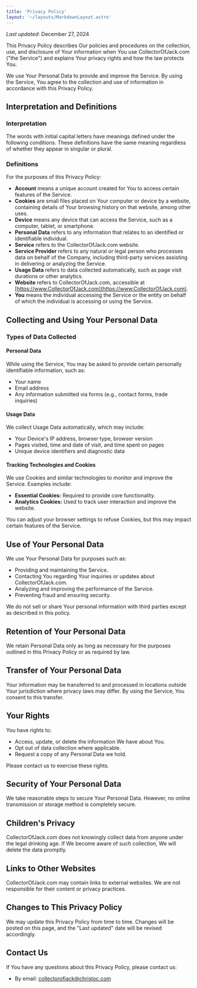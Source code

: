 ```yaml
---
title: 'Privacy Policy'
layout: '~/layouts/MarkdownLayout.astro'
---
```


_Last updated_: December 27, 2024

This Privacy Policy describes Our policies and procedures on the collection, use, and disclosure of Your information when You use CollectorOfJack.com ("the Service") and explains Your privacy rights and how the law protects You.

We use Your Personal Data to provide and improve the Service. By using the Service, You agree to the collection and use of information in accordance with this Privacy Policy.

## Interpretation and Definitions

### Interpretation

The words with initial capital letters have meanings defined under the following conditions. These definitions have the same meaning regardless of whether they appear in singular or plural.

### Definitions

For the purposes of this Privacy Policy:

- **Account** means a unique account created for You to access certain features of the Service.
- **Cookies** are small files placed on Your computer or device by a website, containing details of Your browsing history on that website, among other uses.
- **Device** means any device that can access the Service, such as a computer, tablet, or smartphone.
- **Personal Data** refers to any information that relates to an identified or identifiable individual.
- **Service** refers to the CollectorOfJack.com website.
- **Service Provider** refers to any natural or legal person who processes data on behalf of the Company, including third-party services assisting in delivering or analyzing the Service.
- **Usage Data** refers to data collected automatically, such as page visit durations or other analytics.
- **Website** refers to CollectorOfJack.com, accessible at [https://www.CollectorOfJack.com](https://www.CollectorOfJack.com).
- **You** means the individual accessing the Service or the entity on behalf of which the individual is accessing or using the Service.

## Collecting and Using Your Personal Data

### Types of Data Collected

#### Personal Data

While using the Service, You may be asked to provide certain personally identifiable information, such as:

- Your name
- Email address
- Any information submitted via forms (e.g., contact forms, trade inquiries)

#### Usage Data

We collect Usage Data automatically, which may include:

- Your Device's IP address, browser type, browser version
- Pages visited, time and date of visit, and time spent on pages
- Unique device identifiers and diagnostic data

#### Tracking Technologies and Cookies

We use Cookies and similar technologies to monitor and improve the Service. Examples include:

- **Essential Cookies:** Required to provide core functionality.
- **Analytics Cookies:** Used to track user interaction and improve the website.

You can adjust your browser settings to refuse Cookies, but this may impact certain features of the Service.

## Use of Your Personal Data

We use Your Personal Data for purposes such as:

- Providing and maintaining the Service.
- Contacting You regarding Your inquiries or updates about CollectorOfJack.com.
- Analyzing and improving the performance of the Service.
- Preventing fraud and ensuring security.

We do not sell or share Your personal information with third parties except as described in this policy.

## Retention of Your Personal Data

We retain Personal Data only as long as necessary for the purposes outlined in this Privacy Policy or as required by law.

## Transfer of Your Personal Data

Your information may be transferred to and processed in locations outside Your jurisdiction where privacy laws may differ. By using the Service, You consent to this transfer.

## Your Rights

You have rights to:

- Access, update, or delete the information We have about You.
- Opt out of data collection where applicable.
- Request a copy of any Personal Data we hold.

Please contact us to exercise these rights.

## Security of Your Personal Data

We take reasonable steps to secure Your Personal Data. However, no online transmission or storage method is completely secure.

## Children's Privacy

CollectorOfJack.com does not knowingly collect data from anyone under the legal drinking age. If We become aware of such collection, We will delete the data promptly.

## Links to Other Websites

CollectorOfJack.com may contain links to external websites. We are not responsible for their content or privacy practices.

## Changes to This Privacy Policy

We may update this Privacy Policy from time to time. Changes will be posted on this page, and the "Last updated" date will be revised accordingly.

## Contact Us

If You have any questions about this Privacy Policy, please contact us:

- By email: collectorofjack@christoc.com